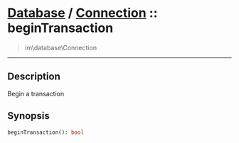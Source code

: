 # [Database](db.md) / [Connection](db-Connection.md) :: beginTransaction
 > im\database\Connection
____

## Description
Begin a transaction

## Synopsis
```php
beginTransaction(): bool
```
